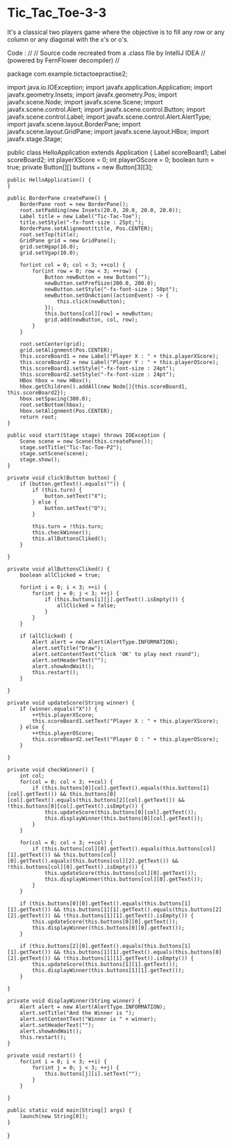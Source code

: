 # Tic_Tac_Toe-3-3
It's a classical two players game where the objective is to fill any row or any column or any diagonal with the  x's or o's.

Code : 
//
// Source code recreated from a .class file by IntelliJ IDEA
// (powered by FernFlower decompiler)
//

package com.example.tictactoepractise2;

import java.io.IOException;
import javafx.application.Application;
import javafx.geometry.Insets;
import javafx.geometry.Pos;
import javafx.scene.Node;
import javafx.scene.Scene;
import javafx.scene.control.Alert;
import javafx.scene.control.Button;
import javafx.scene.control.Label;
import javafx.scene.control.Alert.AlertType;
import javafx.scene.layout.BorderPane;
import javafx.scene.layout.GridPane;
import javafx.scene.layout.HBox;
import javafx.stage.Stage;

public class HelloApplication extends Application {
    Label scoreBoard1;
    Label scoreBoard2;
    int playerXScore = 0;
    int playerOScore = 0;
    boolean turn = true;
    private Button[][] buttons = new Button[3][3];

    public HelloApplication() {
    }

    public BorderPane createPane() {
        BorderPane root = new BorderPane();
        root.setPadding(new Insets(20.0, 20.0, 20.0, 20.0));
        Label title = new Label("Tic-Tac-Toe");
        title.setStyle("-fx-font-size : 25pt;");
        BorderPane.setAlignment(title, Pos.CENTER);
        root.setTop(title);
        GridPane grid = new GridPane();
        grid.setHgap(10.0);
        grid.setVgap(10.0);

        for(int col = 0; col < 3; ++col) {
            for(int row = 0; row < 3; ++row) {
                Button newButton = new Button("");
                newButton.setPrefSize(200.0, 200.0);
                newButton.setStyle("-fx-font-size : 50pt");
                newButton.setOnAction((actionEvent) -> {
                    this.click(newButton);
                });
                this.buttons[col][row] = newButton;
                grid.add(newButton, col, row);
            }
        }

        root.setCenter(grid);
        grid.setAlignment(Pos.CENTER);
        this.scoreBoard1 = new Label("Player X : " + this.playerXScore);
        this.scoreBoard2 = new Label("Player Y : " + this.playerOScore);
        this.scoreBoard1.setStyle("-fx-font-size : 24pt");
        this.scoreBoard2.setStyle("-fx-font-size : 24pt");
        HBox hbox = new HBox();
        hbox.getChildren().addAll(new Node[]{this.scoreBoard1, this.scoreBoard2});
        hbox.setSpacing(300.0);
        root.setBottom(hbox);
        hbox.setAlignment(Pos.CENTER);
        return root;
    }

    public void start(Stage stage) throws IOException {
        Scene scene = new Scene(this.createPane());
        stage.setTitle("Tic-Tac-Toe-P2");
        stage.setScene(scene);
        stage.show();
    }

    private void click(Button button) {
        if (button.getText().equals("")) {
            if (this.turn) {
                button.setText("X");
            } else {
                button.setText("O");
            }

            this.turn = !this.turn;
            this.checkWinner();
            this.allButtonsCliked();
        }

    }

    private void allButtonsCliked() {
        boolean allClicked = true;

        for(int i = 0; i < 3; ++i) {
            for(int j = 0; j < 3; ++j) {
                if (this.buttons[i][j].getText().isEmpty()) {
                    allClicked = false;
                }
            }
        }

        if (allClicked) {
            Alert alert = new Alert(AlertType.INFORMATION);
            alert.setTitle("Draw");
            alert.setContentText("Click 'OK' to play next round");
            alert.setHeaderText("");
            alert.showAndWait();
            this.restart();
        }

    }

    private void updateScore(String winner) {
        if (winner.equals("X")) {
            ++this.playerXScore;
            this.scoreBoard1.setText("Player X : " + this.playerXScore);
        } else {
            ++this.playerOScore;
            this.scoreBoard2.setText("Player O : " + this.playerOScore);
        }

    }

    private void checkWinner() {
        int col;
        for(col = 0; col < 3; ++col) {
            if (this.buttons[0][col].getText().equals(this.buttons[1][col].getText()) && this.buttons[0][col].getText().equals(this.buttons[2][col].getText()) && !this.buttons[0][col].getText().isEmpty()) {
                this.updateScore(this.buttons[0][col].getText());
                this.displayWinner(this.buttons[0][col].getText());
            }
        }

        for(col = 0; col < 3; ++col) {
            if (this.buttons[col][0].getText().equals(this.buttons[col][1].getText()) && this.buttons[col][0].getText().equals(this.buttons[col][2].getText()) && !this.buttons[col][0].getText().isEmpty()) {
                this.updateScore(this.buttons[col][0].getText());
                this.displayWinner(this.buttons[col][0].getText());
            }
        }

        if (this.buttons[0][0].getText().equals(this.buttons[1][1].getText()) && this.buttons[1][1].getText().equals(this.buttons[2][2].getText()) && !this.buttons[1][1].getText().isEmpty()) {
            this.updateScore(this.buttons[0][0].getText());
            this.displayWinner(this.buttons[0][0].getText());
        }

        if (this.buttons[2][0].getText().equals(this.buttons[1][1].getText()) && this.buttons[1][1].getText().equals(this.buttons[0][2].getText()) && !this.buttons[1][1].getText().isEmpty()) {
            this.updateScore(this.buttons[1][1].getText());
            this.displayWinner(this.buttons[1][1].getText());
        }

    }

    private void displayWinner(String winner) {
        Alert alert = new Alert(AlertType.INFORMATION);
        alert.setTitle("And the Winner is ");
        alert.setContentText("Winner is " + winner);
        alert.setHeaderText("");
        alert.showAndWait();
        this.restart();
    }

    private void restart() {
        for(int i = 0; i < 3; ++i) {
            for(int j = 0; j < 3; ++j) {
                this.buttons[j][i].setText("");
            }
        }

    }

    public static void main(String[] args) {
        launch(new String[0]);
    }
}
